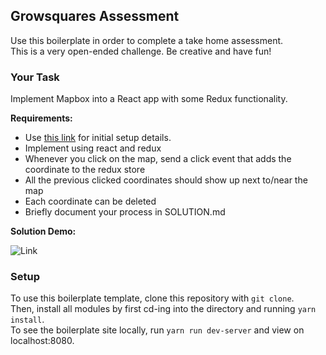 ## Growsquares Assessment

Use this boilerplate in order to complete a take home assessment. <br/>
This is a very open-ended challenge. Be creative and have fun!

### Your Task

Implement Mapbox into a React app with some Redux functionality. 

__Requirements:__
- Use [this link](https://docs.mapbox.com/help/tutorials/use-mapbox-gl-js-with-react/) for initial setup details.
- Implement using react and redux
- Whenever you click on the map, send a click event that adds the coordinate to the redux store
- All the previous clicked coordinates should show up next to/near the map
- Each coordinate can be deleted
- Briefly document your process in SOLUTION.md

__Solution Demo:__

![Link](https://j.gifs.com/E8LRDY.gif)

### Setup

To use this boilerplate template, clone this repository with
```git clone```. <br/>
Then, install all modules by first cd-ing into
the directory and running ```yarn install```. <br/>
To see the boilerplate site locally, run ```yarn run dev-server``` and view on localhost:8080.
